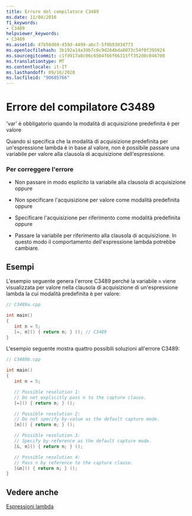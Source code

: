 ```yaml
---
title: Errore del compilatore C3489
ms.date: 11/04/2016
f1_keywords:
- C3489
helpviewer_keywords:
- C3489
ms.assetid: 47b58d69-459d-4499-abc7-5f0b9303d773
ms.openlocfilehash: 3b192a14a39b7c0c9d264bda8073c54f0f395924
ms.sourcegitcommit: c1fd917a8c06c6504f66f66315ff352d0c046700
ms.translationtype: MT
ms.contentlocale: it-IT
ms.lasthandoff: 09/16/2020
ms.locfileid: "90685766"
---
```

# <a name="compiler-error-c3489"></a>Errore del compilatore C3489

'var' è obbligatorio quando la modalità di acquisizione predefinita è per valore

Quando si specifica che la modalità di acquisizione predefinita per un'espressione lambda è in base al valore, non è possibile passare una variabile per valore alla clausola di acquisizione dell'espressione.

### <a name="to-correct-this-error"></a>Per correggere l'errore

- Non passare in modo esplicito la variabile alla clausola di acquisizione oppure

- Non specificare l'acquisizione per valore come modalità predefinita oppure

- Specificare l'acquisizione per riferimento come modalità predefinita oppure

- Passare la variabile per riferimento alla clausola di acquisizione. In questo modo il comportamento dell'espressione lambda potrebbe cambiare.

## <a name="examples"></a>Esempi

L'esempio seguente genera l'errore C3489 perché la variabile `n` viene visualizzata per valore nella clausola di acquisizione di un'espressione lambda la cui modalità predefinita è per valore:

```cpp
// C3489a.cpp

int main()
{
   int n = 5;
   [=, n]() { return n; } (); // C3489
}
```

L'esempio seguente mostra quattro possibili soluzioni all'errore C3489:

```cpp
// C3489b.cpp

int main()
{
   int n = 5;

   // Possible resolution 1:
   // Do not explicitly pass n to the capture clause.
   [=]() { return n; } ();

   // Possible resolution 2:
   // Do not specify by-value as the default capture mode.
   [n]() { return n; } ();

   // Possible resolution 3:
   // Specify by-reference as the default capture mode.
   [&, n]() { return n; } ();

   // Possible resolution 4:
   // Pass n by reference to the capture clause.
   [&n]() { return n; } ();
}
```

## <a name="see-also"></a>Vedere anche

[Espressioni lambda](../../cpp/lambda-expressions-in-cpp.md)
